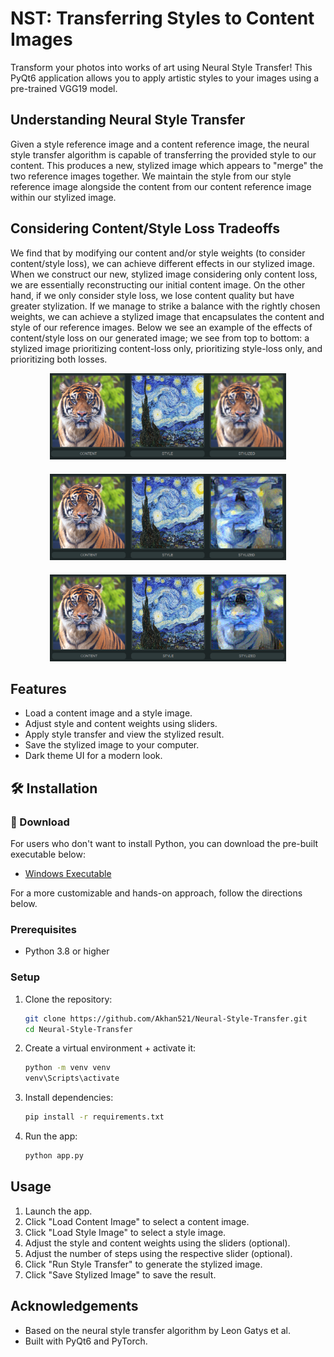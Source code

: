 # NST: Transferring Styles to Content Images

Transform your photos into works of art using Neural Style Transfer! This PyQt6 application allows you to apply artistic styles to your images using a pre-trained VGG19 model.

## Understanding Neural Style Transfer
Given a style reference image and a content reference image, the neural style transfer algorithm is capable of transferring the provided style to our content. This produces a new, stylized image which appears to "merge" the two reference images together. We maintain the style from our style reference image alongside the content from our content reference image within our stylized image.

## Considering Content/Style Loss Tradeoffs
We find that by modifying our content and/or style weights (to consider content/style loss), we can achieve different effects in our stylized image. When we construct our new, stylized image considering only content loss, we are essentially reconstructing our initial content image. On the other hand, if we only consider style loss, we lose content quality but have greater stylization. If we manage to strike a balance with the rightly chosen weights, we can achieve a stylized image that encapsulates the content and style of our reference images. Below we see an example of the effects of content/style loss on our generated image; we see from top to bottom: a stylized image prioritizing content-loss only, prioritizing style-loss only, and prioritizing both losses.

<div style="display: flex; flex-direction: column; align-items: center;">
  <div style="margin-bottom: 20px; text-align: center; width: 75%; margin-left: auto; margin-right: auto;">
    <img src="https://raw.githubusercontent.com/Akhan521/Neural-Style-Transfer/main/screenshots/content_loss_only.png" alt="Content Loss Only" width="100%">  
  </div>
  <div style="margin-bottom: 20px; text-align: center; width: 75%; margin-left: auto; margin-right: auto;">
    <img src="https://raw.githubusercontent.com/Akhan521/Neural-Style-Transfer/main/screenshots/style_loss_only.png" alt="Style Loss Only" width="100%">
  </div>
  <div style="text-align: center; width: 75%; margin-left: auto; margin-right: auto;">
    <img src="https://raw.githubusercontent.com/Akhan521/Neural-Style-Transfer/main/screenshots/tiger_as_starry_night.png" alt="Tiger in Starry Night Style" width="100%">
  </div>
</div>

## Features
- Load a content image and a style image.
- Adjust style and content weights using sliders.
- Apply style transfer and view the stylized result.
- Save the stylized image to your computer.
- Dark theme UI for a modern look.

##  🛠 Installation

###  🚀 Download
For users who don't want to install Python, you can download the pre-built executable below:
- [Windows Executable](https://github.com/Akhan521/Neural-Style-Transfer/releases/download/v1.0.0/app.exe)

For a more customizable and hands-on approach, follow the directions below.
### Prerequisites
- Python 3.8 or higher

### Setup
1. Clone the repository:
   ```bash
   git clone https://github.com/Akhan521/Neural-Style-Transfer.git
   cd Neural-Style-Transfer

2. Create a virtual environment + activate it:
    ```bash
    python -m venv venv
    venv\Scripts\activate

3. Install dependencies:
    ```bash
    pip install -r requirements.txt

4. Run the app:
    ```bash
    python app.py

## Usage

1. Launch the app.
2. Click "Load Content Image" to select a content image.
3. Click "Load Style Image" to select a style image.
4. Adjust the style and content weights using the sliders (optional).
5. Adjust the number of steps using the respective slider (optional).
6. Click "Run Style Transfer" to generate the stylized image.
7. Click "Save Stylized Image" to save the result.

## Acknowledgements
* Based on the neural style transfer algorithm by Leon Gatys et al.
* Built with PyQt6 and PyTorch.
